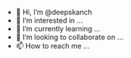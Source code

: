 - 👋 Hi, I’m @deepskanch
- 👀 I’m interested in ...
- 🌱 I’m currently learning ...
- 💞️ I’m looking to collaborate on ...
- 📫 How to reach me ...

<!---
deepskanch/deepskanch is a ✨ special ✨ repository because its `README.md` (this file) appears on your GitHub profile.
You can click the Preview link to take a look at your changes.
--->
